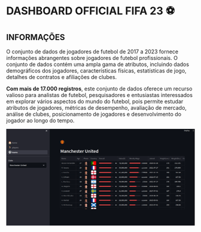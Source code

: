 # DASHBOARD OFFICIAL FIFA 23 ⚽


## INFORMAÇÕES


O conjunto de dados de jogadores de futebol de 2017 a 2023 fornece informações abrangentes sobre jogadores de futebol profissionais. O conjunto de dados contém uma ampla gama de atributos, incluindo dados demográficos dos jogadores, características físicas, estatísticas de jogo, detalhes de contratos e afiliações de clubes.

**Com mais de 17.000 registros**, este conjunto de dados oferece um recurso valioso para analistas de futebol, pesquisadores e entusiastas interessados em explorar vários aspectos do mundo do futebol, pois permite estudar atributos de jogadores, métricas de desempenho, avaliação de mercado, análise de clubes, posicionamento de jogadores e desenvolvimento do jogador ao longo do tempo.

![1708106830612](image/README/1708106830612.png)
